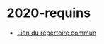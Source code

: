 # 2020-requins

* [Lien du répertoire commun](https://aobox.agrocampus-ouest.fr/s/t3pJuA4gzbZlFLZ?path=%2F)
